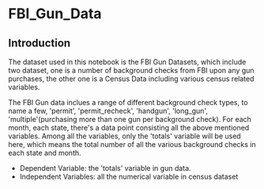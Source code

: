 # FBI_Gun_Data

## Introduction

The dataset used in this notebook is the FBI Gun Datasets, which include two dataset, one is a number of background checks from FBI upon any gun purchases, the other one is a Census Data including various census related variables.

The FBI Gun data inclues a range of different background check types, to name a few, 'permit', 'permit_recheck', 'handgun', 'long_gun', 'multiple'(purchasing more than one gun per background check). For each month, each state, there's a data point consisting all the above mentioned variables. Among all the variables, only the 'totals' variable will be used here, which means the total number of all the various background checks in each state and month.
<ul>
  <li>Dependent Variable: the 'totals' variable in gun data.</li>
  <li>Independent Variables: all the numerical variable in census dataset</li>
</ul>
